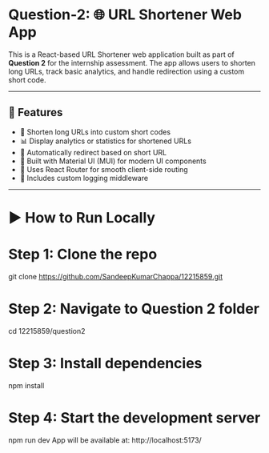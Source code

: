 # Question-2: 🌐 URL Shortener Web App

This is a React-based URL Shortener web application built as part of **Question 2** for the internship assessment. The app allows users to shorten long URLs, track basic analytics, and handle redirection using a custom short code.

---

## 🚀 Features

- 🔗 Shorten long URLs into custom short codes
- 📊 Display analytics or statistics for shortened URLs
- 🔁 Automatically redirect based on short URL
- 🎨 Built with Material UI (MUI) for modern UI components
- 🧭 Uses React Router for smooth client-side routing
- 📝 Includes custom logging middleware

---

# ▶️ How to Run Locally

# Step 1: Clone the repo
git clone https://github.com/SandeepKumarChappa/12215859.git

# Step 2: Navigate to Question 2 folder
cd 12215859/question2

# Step 3: Install dependencies
npm install

# Step 4: Start the development server
npm run dev
App will be available at: http://localhost:5173/
